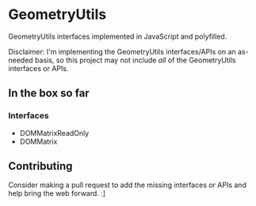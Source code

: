 GeometryUtils
=============

GeometryUtils interfaces implemented in JavaScript and polyfilled.

Disclaimer: I'm implementing the GeometryUtils interfaces/APIs on an as-needed
basis, so this project may not include *all* of the GeometryUtils interfaces or
APIs.

In the box so far
-----------------

### Interfaces

- DOMMatrixReadOnly
- DOMMatrix

Contributing
------------

Consider making a pull request to add the missing interfaces or APIs and help
bring the web forward. :]
